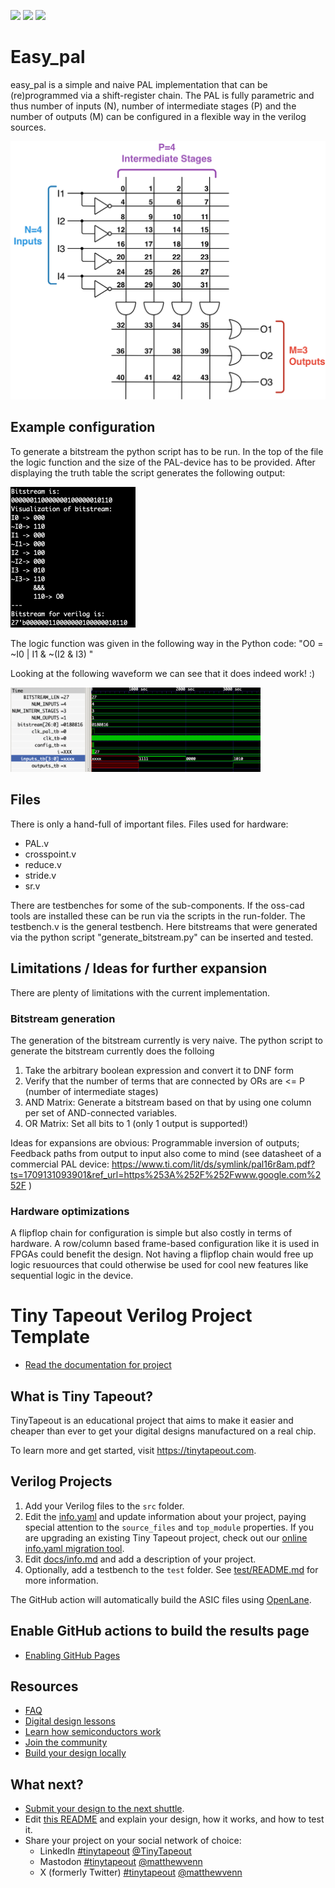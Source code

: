 ![](../../workflows/gds/badge.svg) ![](../../workflows/docs/badge.svg) ![](../../workflows/test/badge.svg)

# Easy_pal

easy_pal is a simple and naive PAL implementation that can be (re)programmed via a shift-register chain.
The PAL is fully parametric and thus number of inputs (N), number of intermediate stages (P) and the number of outputs (M) can be configured in a flexible way in the verilog sources.

<img src="/Images/example_n4_p4_o3_no_connections.png" alt="drawing" width="600"/>

## Example configuration
To generate a bitstream the python script has to be run.
In the top of the file the logic function and the size of the PAL-device has to be provided.
After displaying the truth table the script generates the following output:

<img src="/Images/example_python_output.png" alt="drawing" width="200"/>

The logic function was given in the following way in the Python code:
"O0 = ~I0 | I1 & ~(I2 & I3) "

Looking at the following waveform we can see that it does indeed work! :)

<img src="/Images/example_waveform.png" alt="drawing" width="400"/>

## Files
There is only a hand-full of important files.
Files used for hardware:
- PAL.v
- crosspoint.v
- reduce.v
- stride.v
- sr.v

There are testbenches for some of the sub-components. If the oss-cad tools are installed these can be run via the scripts in the run-folder.
The testbench.v is the general testbench. Here bitstreams that were generated via the python script "generate_bitstream.py" can be inserted and tested.

## Limitations / Ideas for further expansion
There are plenty of limitations with the current implementation.
### Bitstream generation
The generation of the bitstream currently is very naive.
The python script to generate the bitstream currently does the folloing
1. Take the arbitrary boolean expression and convert it to DNF form
2. Verify that the number of terms that are connected by ORs are <= P (number of intermediate stages)
3. AND Matrix: Generate a bitstream based on that by using one column per set of AND-connected variables.
4. OR Matrix: Set all bits to 1 (only 1 output is supported!)

Ideas for expansions are obvious:
Programmable inversion of outputs; Feedback paths from output to input also come to mind
(see datasheet of a commercial PAL device: https://www.ti.com/lit/ds/symlink/pal16r8am.pdf?ts=1709131093901&ref_url=https%253A%252F%252Fwww.google.com%252F )

### Hardware optimizations
A flipflop chain for configuration is simple but also costly in terms of hardware. 
A row/column based frame-based configuration like it is used in FPGAs could benefit the design.
Not having a flipflop chain would free up logic resuources that could otherwise be used for cool new features like sequential logic in the device.

# Tiny Tapeout Verilog Project Template

- [Read the documentation for project](docs/info.md)

## What is Tiny Tapeout?

TinyTapeout is an educational project that aims to make it easier and cheaper than ever to get your digital designs manufactured on a real chip.

To learn more and get started, visit https://tinytapeout.com.

## Verilog Projects

1. Add your Verilog files to the `src` folder.
2. Edit the [info.yaml](info.yaml) and update information about your project, paying special attention to the `source_files` and `top_module` properties. If you are upgrading an existing Tiny Tapeout project, check out our [online info.yaml migration tool](https://tinytapeout.github.io/tt-yaml-upgrade-tool/).
3. Edit [docs/info.md](docs/info.md) and add a description of your project.
4. Optionally, add a testbench to the `test` folder. See [test/README.md](test/README.md) for more information.

The GitHub action will automatically build the ASIC files using [OpenLane](https://www.zerotoasiccourse.com/terminology/openlane/).

## Enable GitHub actions to build the results page

- [Enabling GitHub Pages](https://tinytapeout.com/faq/#my-github-action-is-failing-on-the-pages-part)

## Resources

- [FAQ](https://tinytapeout.com/faq/)
- [Digital design lessons](https://tinytapeout.com/digital_design/)
- [Learn how semiconductors work](https://tinytapeout.com/siliwiz/)
- [Join the community](https://tinytapeout.com/discord)
- [Build your design locally](https://docs.google.com/document/d/1aUUZ1jthRpg4QURIIyzlOaPWlmQzr-jBn3wZipVUPt4)

## What next?

- [Submit your design to the next shuttle](https://app.tinytapeout.com/).
- Edit [this README](README.md) and explain your design, how it works, and how to test it.
- Share your project on your social network of choice:
  - LinkedIn [#tinytapeout](https://www.linkedin.com/search/results/content/?keywords=%23tinytapeout) [@TinyTapeout](https://www.linkedin.com/company/100708654/)
  - Mastodon [#tinytapeout](https://chaos.social/tags/tinytapeout) [@matthewvenn](https://chaos.social/@matthewvenn)
  - X (formerly Twitter) [#tinytapeout](https://twitter.com/hashtag/tinytapeout) [@matthewvenn](https://twitter.com/matthewvenn)
